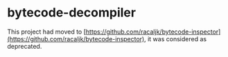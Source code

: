 # bytecode-decompiler

This project had moved to [https://github.com/racaljk/bytecode-inspector](https://github.com/racaljk/bytecode-inspector), it was considered as deprecated.
